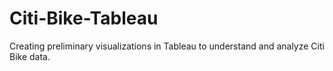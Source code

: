 # Citi-Bike-Tableau
Creating preliminary visualizations in Tableau to understand and analyze Citi Bike data.
